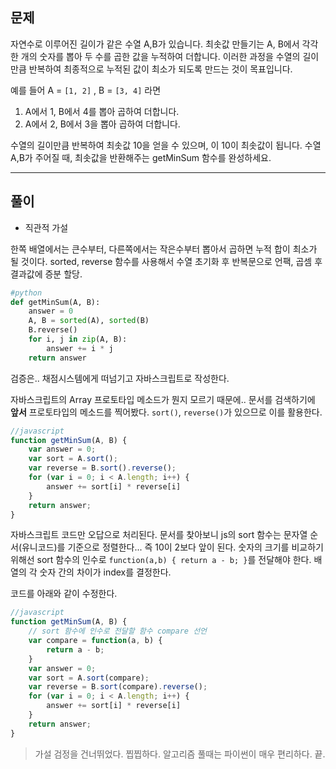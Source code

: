 ## 문제
자연수로 이루어진 길이가 같은 수열 A,B가 있습니다. 최솟값 만들기는 A, B에서 각각 한 개의 숫자를 뽑아 두 수를 곱한 값을 누적하여 더합니다. 이러한 과정을 수열의 길이만큼 반복하여 최종적으로 누적된 값이 최소가 되도록 만드는 것이 목표입니다.

예를 들어 A = `[1, 2]` , B = `[3, 4]` 라면
1. A에서 1, B에서 4를 뽑아 곱하여 더합니다.
2. A에서 2, B에서 3을 뽑아 곱하여 더합니다.

수열의 길이만큼 반복하여 최솟값 10을 얻을 수 있으며, 이 10이 최솟값이 됩니다.
수열 A,B가 주어질 때, 최솟값을 반환해주는 getMinSum 함수를 완성하세요.

---
## 풀이
* 직관적 가설

한쪽 배열에서는 큰수부터, 다른쪽에서는 작은수부터 뽑아서 곱하면 누적 합이 최소가 될 것이다. sorted, reverse 함수를 사용해서 수열 초기화 후 반복문으로 언팩, 곱셈 후 결과값에 증분 할당.

```python
#python
def getMinSum(A, B):
    answer = 0
    A, B = sorted(A), sorted(B)
    B.reverse()
    for i, j in zip(A, B):
        answer += i * j
    return answer
```

검증은.. 채점시스템에게 떠넘기고 자바스크립트로 작성한다.

자바스크립트의 Array 프로토타입 메소드가 뭔지 모르기 때문에.. 문서를 검색하기에 **앞서** 프로토타입의 메소드를 찍어봤다. `sort()`, `reverse()`가 있으므로 이를 활용한다.

```javascript
//javascript
function getMinSum(A, B) {
    var answer = 0;
    var sort = A.sort();
    var reverse = B.sort().reverse();
    for (var i = 0; i < A.length; i++) {
        answer += sort[i] * reverse[i]
    }
    return answer;
}
```

자바스크립트 코드만 오답으로 처리된다. 문서를 찾아보니 js의 sort 함수는 문자열 순서(유니코드)를 기준으로 정렬한다... 즉 10이 2보다 앞이 된다. 숫자의 크기를 비교하기 위해선 sort 함수의 인수로 `function(a,b) { return a - b; }`를 전달해야 한다. 배열의 각 숫자 간의 차이가 index를 결정한다.

코드를 아래와 같이 수정한다.

```javascript
//javascript
function getMinSum(A, B) {
    // sort 함수에 인수로 전달할 함수 compare 선언
    var compare = function(a, b) {
        return a - b;
    }
    var answer = 0;
    var sort = A.sort(compare);
    var reverse = B.sort(compare).reverse();
    for (var i = 0; i < A.length; i++) {
        answer += sort[i] * reverse[i]
    }
    return answer;
}
```

> 가설 검정을 건너뛰었다. 찝찝하다. 알고리즘 풀때는 파이썬이 매우 편리하다. 끝.